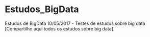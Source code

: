 # Estudos_BigData
Estudos de BigData
10/05/2017 - Testes de estudos sobre big data [Compartilho aqui todos os estudos sobre big data].
